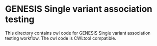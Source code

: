 # GENESIS Single variant association testing
This directory contains cwl code for GENESIS Single variant association testing workflow. The cwl code is CWLtool compatible.
